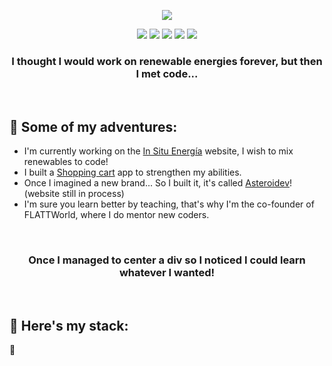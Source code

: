 <p align="center">
  <img src="https://user-images.githubusercontent.com/96452418/172259030-5f0c84b1-3773-4262-8cb9-b547f59bd448.png">
</p>

<p align="center">
  <a href="https://github.com/eduym17"><img src="https://img.shields.io/badge/GitHub-100000?style=for-the-badge&logo=github&logoColor=white" /></a>
  <a href="https://www.linkedin.com/in/eduym17/"><img src="https://img.shields.io/badge/LinkedIn-0077B5?style=for-the-badge&logo=linkedin&logoColor=white" /></a>
  <a href="https://twitter.com/Edu_YM"><img src="https://img.shields.io/badge/Twitter-1DA1F2?style=for-the-badge&logo=twitter&logoColor=white" /></a>
   <a href="https://www.hackerrank.com/eduym17"><img src="https://img.shields.io/badge/HackerRank-00EA64?style=for-the-badge&logo=HackerRank&logoColor=white" /></a>
  <a href="mailto:eduardo_yanez@live.com.mx"><img src="https://img.shields.io/badge/Mail-00C300?style=for-the-badge&logo=gmail&logoColor=white" /></a>
</p>

[github-eduym17]: https://github.com/eduym17
[twitter-eduym17]: https://twitter.com/Edu_YM
[linkedin-eduym17]: https://www.linkedin.com/in/eduardoym/
[mail-eduym17]: mailto:eduardo_yanez@live.com.mx

<h3 align="center">I thought I would work on renewable energies forever, but then I met code...</h3>
<br/>

## 🌠 Some of my adventures:
* I'm currently working on the <a href="https://www.in-situ.com.mx/">In Situ Energía</a> website, I wish to mix renewables to code!
* I built a <a href="https://github.com/eduym17/EY-shopping-cart">Shopping cart</a> app to strengthen my abilities.
* Once I imagined a new brand... So I built it, it's called <a href="https://www.asteroi.dev/">Asteroidev</a>! (website still in process)
* I'm sure you learn better by teaching, that's why I'm the co-founder of FLATTWorld, where I do mentor new coders.

<br/>
<h3 align="center">
   Once I managed to center a div so I noticed I could learn whatever I wanted!
</h3>
<br/>

## 🚀 Here's my stack:


🌌
<!--
**eduym17/eduym17** is a ✨ _special_ ✨ repository because its `README.md` (this file) appears on your GitHub profile.

Here are some ideas to get you started:

- 🔭 I’m currently working on ...
- 🌱 I’m currently learning ...
- 👯 I’m looking to collaborate on ...
- 🤔 I’m looking for help with ...
- 💬 Ask me about ...
- 📫 How to reach me: ...
- 😄 Pronouns: ...
- ⚡ Fun fact: ...
-->
